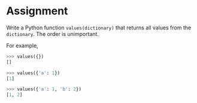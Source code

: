 # Assignment

Write a Python function `values(dictionary)` that returns all values from the `dictionary`.
The order is unimportant.

For example,

```python
>>> values({})
[]

>>> values({'a': 1})
[1]

>>> values({'a': 1, 'b': 2})
[1, 2]
```
